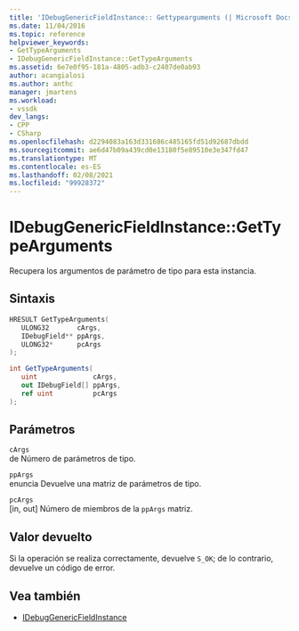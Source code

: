 ```yaml
---
title: 'IDebugGenericFieldInstance:: Gettypearguments (| Microsoft Docs'
ms.date: 11/04/2016
ms.topic: reference
helpviewer_keywords:
- GetTypeArguments
- IDebugGenericFieldInstance::GetTypeArguments
ms.assetid: 6e7e0f95-181a-4805-adb3-c2407de0ab93
author: acangialosi
ms.author: anthc
manager: jmartens
ms.workload:
- vssdk
dev_langs:
- CPP
- CSharp
ms.openlocfilehash: d2294083a163d331686c485165fd51d92687dbdd
ms.sourcegitcommit: ae6d47b09a439cd0e13180f5e89510e3e347fd47
ms.translationtype: MT
ms.contentlocale: es-ES
ms.lasthandoff: 02/08/2021
ms.locfileid: "99928372"
---
```

# <a name="idebuggenericfieldinstancegettypearguments"></a>IDebugGenericFieldInstance::GetTypeArguments
Recupera los argumentos de parámetro de tipo para esta instancia.

## <a name="syntax"></a>Sintaxis

```cpp
HRESULT GetTypeArguments(
   ULONG32       cArgs,
   IDebugField** ppArgs,
   ULONG32*      pcArgs
);
```

```csharp
int GetTypeArguments(
   uint              cArgs,
   out IDebugField[] ppArgs,
   ref uint          pcArgs
);
```

## <a name="parameters"></a>Parámetros
`cArgs`\
de Número de parámetros de tipo.

`ppArgs`\
enuncia Devuelve una matriz de parámetros de tipo.

`pcArgs`\
[in, out] Número de miembros de la `ppArgs` matriz.

## <a name="return-value"></a>Valor devuelto
 Si la operación se realiza correctamente, devuelve `S_OK`; de lo contrario, devuelve un código de error.

## <a name="see-also"></a>Vea también
- [IDebugGenericFieldInstance](../../../extensibility/debugger/reference/idebuggenericfieldinstance.md)
